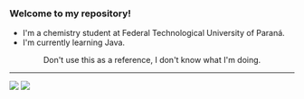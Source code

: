 
### Welcome to my repository!
- I'm a chemistry student at Federal Technological University of Paraná.
- I'm currently learning Java.
<div align="center">
Don't use this as a reference, I don't know what I'm doing.
</div>

---
                                                                                                                                                  
<div>  
  <a href="https://www.linkedin.com/in/luis-guilherme-giannina-sante-5382b91b2/" target="_blank"><img src="https://img.shields.io/badge/-LinkedIn-%230077B5?style=for-the-badge&logo=linkedin&logoColor=white" target="_blank"></a> 
<a target="_blank" href="mailto:l.g.g.sante@gmail.com"><img src="https://img.shields.io/badge/-Gmail-D14836?style=for-the-badge&logo=Gmail&logoColor=white"></img></a>
</div>
